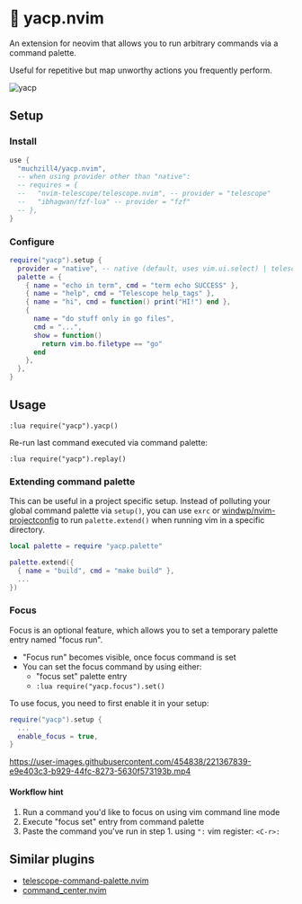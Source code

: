 # 🎨 yacp.nvim

An extension for neovim that allows you to run arbitrary commands via a command palette.

Useful for repetitive but map unworthy actions you frequently perform.

![yacp](../assets/yacp.png)

## Setup

### Install

```lua
use {
  "muchzill4/yacp.nvim",
  -- when using provider other than "native":
  -- requires = {
  --   "nvim-telescope/telescope.nvim", -- provider = "telescope"
  --   "ibhagwan/fzf-lua" -- provider = "fzf"
  -- },
}
```

### Configure

```lua
require("yacp").setup {
  provider = "native", -- native (default, uses vim.ui.select) | telescope | fzf
  palette = {
    { name = "echo in term", cmd = "term echo SUCCESS" },
    { name = "help", cmd = "Telescope help_tags" },
    { name = "hi", cmd = function() print("HI!") end },
    {
      name = "do stuff only in go files",
      cmd = "...",
      show = function()
        return vim.bo.filetype == "go"
      end
    },
  },
}
```

## Usage

```vim
:lua require("yacp").yacp()
```

Re-run last command executed via command palette:

```vim
:lua require("yacp").replay()
```

### Extending command palette

This can be useful in a project specific setup. Instead of polluting your global command palette via `setup()`, you can use `exrc` or [windwp/nvim-projectconfig](https://github.com/windwp/nvim-projectconfig) to run `palette.extend()` when running vim in a specific directory.

```lua
local palette = require "yacp.palette"

palette.extend({
  { name = "build", cmd = "make build" },
  ...
})
```

### Focus

Focus is an optional feature, which allows you to set a temporary palette entry named "focus run".

- "Focus run" becomes visible, once focus command is set
- You can set the focus command by using either:
  - "focus set" palette entry
  - `:lua require("yacp.focus").set()`

To use focus, you need to first enable it in your setup:

```lua
require("yacp").setup {
  ...
  enable_focus = true,
}
```

https://user-images.githubusercontent.com/454838/221367839-e9e403c3-b929-44fc-8273-5630f573193b.mp4

#### Workflow hint

1. Run a command you'd like to focus on using vim command line mode
2. Execute "focus set" entry from command palette
3. Paste the command you've run in step 1. using `":` vim register: `<C-r>:`

## Similar plugins

- [telescope-command-palette.nvim](https://github.com/LinArcX/telescope-command-palette.nvim)
- [command_center.nvim](https://github.com/FeiyouG/command_center.nvim)
